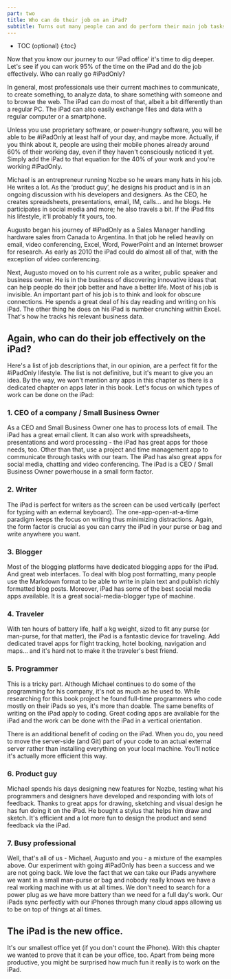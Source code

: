 ```yaml
---
part: two
title: Who can do their job on an iPad?
subtitle: Turns out many people can and do perform their main job tasks on the iPad
---
```


* TOC (optional)
{:toc}

Now that you know our journey to our ‘iPad office’ it's time to dig deeper. Let's see if you can work 95% of the time on the iPad and do the job effectively. Who can really go #iPadOnly?

In general, most professionals use their current machines to communicate, to create something, to analyze data, to share something with someone and to browse the web. The iPad can do most of that, albeit a bit differently than a regular PC. The iPad can also easily exchange files and data with a regular computer or a smartphone.

Unless you use proprietary software, or power-hungry software, you will be able to be #iPadOnly at least half of your day, and maybe more. Actually, if you think about it, people are using their mobile phones already around 60% of their working day, even if they haven't consciously noticed it yet. Simply add the iPad to that equation for the 40% of your work and you're working #iPadOnly.

Michael is an entrepreneur running Nozbe so he wears many hats in his job. He writes a lot. As the ‘product guy’, he designs his product and is in an ongoing discussion with his developers and designers. As the CEO, he creates spreadsheets, presentations, email, IM, calls... and he blogs. He participates in social media and more; he also travels a bit. If the iPad fits his lifestyle, it'll probably fit yours, too.

Augusto began his journey of #iPadOnly as a Sales Manager handling hardware sales from Canada to Argentina. In that job he relied heavily on email, video conferencing, Excel, Word, PowerPoint and an Internet browser for research. As early as 2010 the iPad could do almost all of that, with the exception of video conferencing. 

Next, Augusto moved on to his current role as a writer, public speaker and business owner. He is in the business of discovering innovative ideas that can help people do their job better and have a better life. Most of his job is invisible. An important part of his job is to think and look for obscure connections. He spends a great deal of his day reading and writing on his iPad. The other thing he does on his iPad is number crunching within Excel. That's how he tracks his relevant business data.

## Again, who can do their job effectively on the iPad?

Here's a list of job descriptions that, in our opinion, are a perfect fit for the #iPadOnly lifestyle. The list is not definitive, but it's meant to give you an idea. By the way, we won't mention any apps in this chapter as there is a dedicated chapter on apps later in this book. Let's focus on which types of work can be done on the iPad:

### 1. CEO of a company / Small Business Owner

As a CEO and Small Business Owner one has to process lots of email. The iPad has a great email client. It can also work with spreadsheets, presentations and word processing - the iPad has great apps for those needs, too. Other than that, use a project and time management app to communicate through tasks with our team. The iPad has also great apps for social media, chatting and video conferencing. The iPad is a CEO / Small Business Owner powerhouse in a small form factor.

### 2. Writer

The iPad is perfect for writers as the screen can be used vertically (perfect for typing with an external keyboard). The one-app-open-at-a-time paradigm keeps the focus on writing thus minimizing distractions. Again, the form factor is crucial as you can carry the iPad in your purse or bag and write anywhere you want.

### 3. Blogger

Most of the blogging platforms have dedicated blogging apps for the iPad. And great web interfaces. To deal with blog post formatting, many people use the Markdown format to be able to write in plain text and publish richly formatted blog posts. Moreover, iPad has some of the best social media apps available. It is a great social-media-blogger type of machine.

### 4. Traveler

With ten hours of battery life, half a kg weight, sized to fit any purse (or man-purse, for that matter), the iPad is a fantastic device for traveling. Add dedicated travel apps for flight tracking, hotel booking, navigation and maps... and it's hard not to make it the traveler's best friend.

### 5. Programmer

This is a tricky part. Although Michael continues to do some of the programming for his company, it's not as much as he used to. While researching for this book project he found full-time programmers who code mostly on their iPads so yes, it's more than doable. The same benefits of writing on the iPad apply to coding. Great coding apps are available for the iPad and the work can be done with the iPad in a vertical orientation.

There is an additional benefit of coding on the iPad. When you do, you need to move the server-side (and Git) part of your code to an actual external server rather than installing everything on your local machine. You'll notice it's actually more efficient this way.

### 6. Product guy

Michael spends his days designing new features for Nozbe, testing what his programmers and designers have developed and responding with lots of feedback. Thanks to great apps for drawing, sketching and visual design he has fun doing it on the iPad. He bought a stylus that helps him draw and sketch. It's efficient and a lot more fun to design the product and send feedback via the iPad. 

### 7. Busy professional

Well, that's all of us - Michael, Augusto and you - a mixture of the examples above. Our experiment with going #iPadOnly has been a success and we are not going back. We love the fact that we can take our iPads anywhere we want in a small man-purse or bag and nobody really knows we have a real working machine with us at all times. We don't need to search for a power plug as we have more battery than we need for a full day's work. Our iPads sync perfectly with our iPhones through many cloud apps allowing us to be on top of things at all times.

## The iPad is the new office.

It's our smallest office yet (if you don't count the iPhone). With this chapter we wanted to prove that it can be your office, too. Apart from being more productive, you might be surprised how much fun it really is to work on the iPad.
